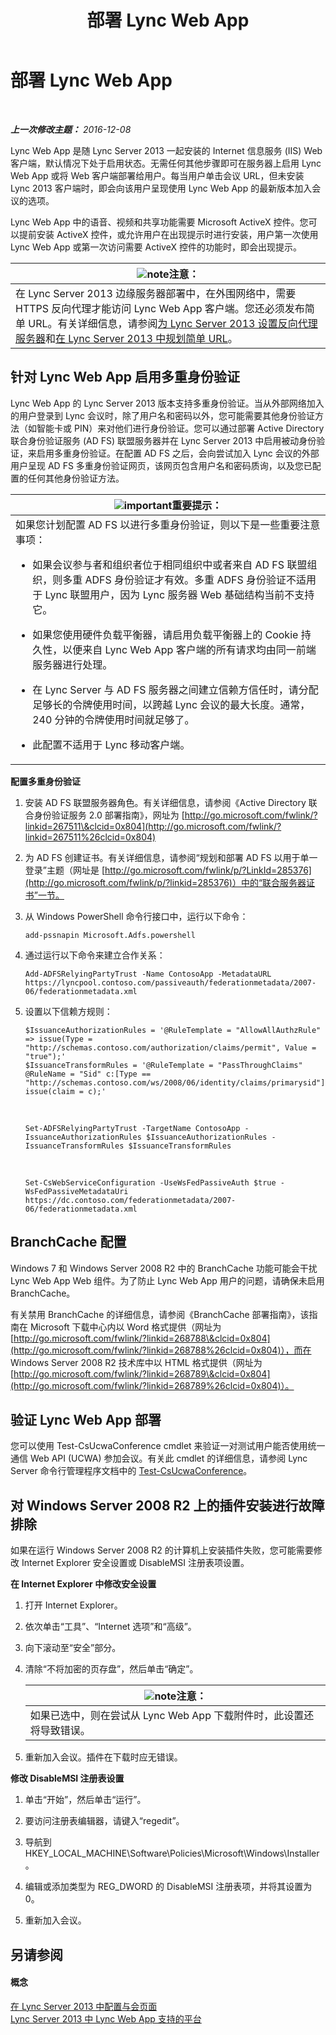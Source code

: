 ﻿---
title: 部署 Lync Web App
TOCTitle: 部署 Lync Web App
ms:assetid: b6301e98-051c-4e4b-8e10-ec922a8f508a
ms:mtpsurl: https://technet.microsoft.com/zh-cn/library/JJ205190(v=OCS.15)
ms:contentKeyID: 49314011
ms.date: 12/10/2016
mtps_version: v=OCS.15
ms.translationtype: HT
---

# 部署 Lync Web App

 

_**上一次修改主题：** 2016-12-08_

Lync Web App 是随 Lync Server 2013 一起安装的 Internet 信息服务 (IIS) Web 客户端，默认情况下处于启用状态。无需任何其他步骤即可在服务器上启用 Lync Web App 或将 Web 客户端部署给用户。每当用户单击会议 URL，但未安装 Lync 2013 客户端时，即会向该用户呈现使用 Lync Web App 的最新版本加入会议的选项。

Lync Web App 中的语音、视频和共享功能需要 Microsoft ActiveX 控件。您可以提前安装 ActiveX 控件，或允许用户在出现提示时进行安装，用户第一次使用 Lync Web App 或第一次访问需要 ActiveX 控件的功能时，即会出现提示。

<table>
<thead>
<tr class="header">
<th><img src="images/Dn783119.note(OCS.15).gif" title="note" alt="note" />注意：</th>
</tr>
</thead>
<tbody>
<tr class="odd">
<td>在 Lync Server 2013 边缘服务器部署中，在外围网络中，需要 HTTPS 反向代理才能访问 Lync Web App 客户端。您还必须发布简单 URL。有关详细信息，请参阅<a href="lync-server-2013-setting-up-reverse-proxy-servers.md">为 Lync Server 2013 设置反向代理服务器</a>和<a href="lync-server-2013-planning-for-simple-urls.md">在 Lync Server 2013 中规划简单 URL</a>。</td>
</tr>
</tbody>
</table>


## 针对 Lync Web App 启用多重身份验证

Lync Web App 的 Lync Server 2013 版本支持多重身份验证。当从外部网络加入的用户登录到 Lync 会议时，除了用户名和密码以外，您可能需要其他身份验证方法（如智能卡或 PIN）来对他们进行身份验证。您可以通过部署 Active Directory 联合身份验证服务 (AD FS) 联盟服务器并在 Lync Server 2013 中启用被动身份验证，来启用多重身份验证。在配置 AD FS 之后，会向尝试加入 Lync 会议的外部用户呈现 AD FS 多重身份验证网页，该网页包含用户名和密码质询，以及您已配置的任何其他身份验证方法。

<table>
<colgroup>
<col style="width: 100%" />
</colgroup>
<thead>
<tr class="header">
<th><img src="images/Gg398794.important(OCS.15).gif" title="important" alt="important" />重要提示：</th>
</tr>
</thead>
<tbody>
<tr class="odd">
<td>如果您计划配置 AD FS 以进行多重身份验证，则以下是一些重要注意事项：
<ul>
<li><p>如果会议参与者和组织者位于相同组织中或者来自 AD FS 联盟组织，则多重 ADFS 身份验证才有效。多重 ADFS 身份验证不适用于 Lync 联盟用户，因为 Lync 服务器 Web 基础结构当前不支持它。</p></li>
<li><p>如果您使用硬件负载平衡器，请启用负载平衡器上的 Cookie 持久性，以便来自 Lync Web App 客户端的所有请求均由同一前端服务器进行处理。</p></li>
<li><p>在 Lync Server 与 AD FS 服务器之间建立信赖方信任时，请分配足够长的令牌使用时间，以跨越 Lync 会议的最大长度。通常，240 分钟的令牌使用时间就足够了。</p></li>
<li><p>此配置不适用于 Lync 移动客户端。</p></li>
</ul></td>
</tr>
</tbody>
</table>


**配置多重身份验证**

1.  安装 AD FS 联盟服务器角色。有关详细信息，请参阅《Active Directory 联合身份验证服务 2.0 部署指南》，网址为 [http://go.microsoft.com/fwlink/?linkid=267511\&clcid=0x804](http://go.microsoft.com/fwlink/?linkid=267511%26clcid=0x804)

2.  为 AD FS 创建证书。有关详细信息，请参阅“规划和部署 AD FS 以用于单一登录”主题（网址是 [http://go.microsoft.com/fwlink/p/?LinkId=285376](http://go.microsoft.com/fwlink/p/?linkid=285376)）中的“联合服务器证书”一节。

3.  从 Windows PowerShell 命令行接口中，运行以下命令：
    
        add-pssnapin Microsoft.Adfs.powershell

4.  通过运行以下命令来建立合作关系：
    
        Add-ADFSRelyingPartyTrust -Name ContosoApp -MetadataURL https://lyncpool.contoso.com/passiveauth/federationmetadata/2007-06/federationmetadata.xml

5.  设置以下信赖方规则：
    
        $IssuanceAuthorizationRules = '@RuleTemplate = "AllowAllAuthzRule" => issue(Type = "http://schemas.contoso.com/authorization/claims/permit", Value = "true");'
        $IssuanceTransformRules = '@RuleTemplate = "PassThroughClaims" @RuleName = "Sid" c:[Type == "http://schemas.contoso.com/ws/2008/06/identity/claims/primarysid"]=> issue(claim = c);'

       &nbsp;
    
        Set-ADFSRelyingPartyTrust -TargetName ContosoApp -IssuanceAuthorizationRules $IssuanceAuthorizationRules -IssuanceTransformRules $IssuanceTransformRules

       &nbsp;
    
        Set-CsWebServiceConfiguration -UseWsFedPassiveAuth $true -WsFedPassiveMetadataUri https://dc.contoso.com/federationmetadata/2007-06/federationmetadata.xml

## BranchCache 配置

Windows 7 和 Windows Server 2008 R2 中的 BranchCache 功能可能会干扰 Lync Web App Web 组件。为了防止 Lync Web App 用户的问题，请确保未启用 BranchCache。

有关禁用 BranchCache 的详细信息，请参阅《BranchCache 部署指南》，该指南在 Microsoft 下载中心内以 Word 格式提供（网址为 [http://go.microsoft.com/fwlink/?linkid=268788\&clcid=0x804](http://go.microsoft.com/fwlink/?linkid=268788%26clcid=0x804)），而在 Windows Server 2008 R2 技术库中以 HTML 格式提供（网址为 [http://go.microsoft.com/fwlink/?linkid=268789\&clcid=0x804](http://go.microsoft.com/fwlink/?linkid=268789%26clcid=0x804)）。

## 验证 Lync Web App 部署

您可以使用 Test-CsUcwaConference cmdlet 来验证一对测试用户能否使用统一通信 Web API (UCWA) 参加会议。有关此 cmdlet 的详细信息，请参阅 Lync Server 命令行管理程序文档中的 [Test-CsUcwaConference](test-csucwaconference.md)。

## 对 Windows Server 2008 R2 上的插件安装进行故障排除

如果在运行 Windows Server 2008 R2 的计算机上安装插件失败，您可能需要修改 Internet Explorer 安全设置或 DisableMSI 注册表项设置。

**在 Internet Explorer 中修改安全设置**

1.  打开 Internet Explorer。

2.  依次单击“工具”、“Internet 选项”和“高级”。

3.  向下滚动至“安全”部分。

4.  清除“不将加密的页存盘”，然后单击“确定”。
    
    <table>
    <thead>
    <tr class="header">
    <th><img src="images/Dn783119.note(OCS.15).gif" title="note" alt="note" />注意：</th>
    </tr>
    </thead>
    <tbody>
    <tr class="odd">
    <td>如果已选中，则在尝试从 Lync Web App 下载附件时，此设置还将导致错误。</td>
    </tr>
    </tbody>
    </table>


5.  重新加入会议。插件在下载时应无错误。

**修改 DisableMSI 注册表设置**

1.  单击“开始”，然后单击“运行”。

2.  要访问注册表编辑器，请键入“regedit”。

3.  导航到 HKEY\_LOCAL\_MACHINE\\Software\\Policies\\Microsoft\\Windows\\Installer。

4.  编辑或添加类型为 REG\_DWORD 的 DisableMSI 注册表项，并将其设置为 0。

5.  重新加入会议。

## 另请参阅

#### 概念

[在 Lync Server 2013 中配置与会页面](lync-server-2013-configuring-the-meeting-join-page.md)  
[Lync Server 2013 中 Lync Web App 支持的平台](lync-server-2013-lync-web-app-supported-platforms.md)

